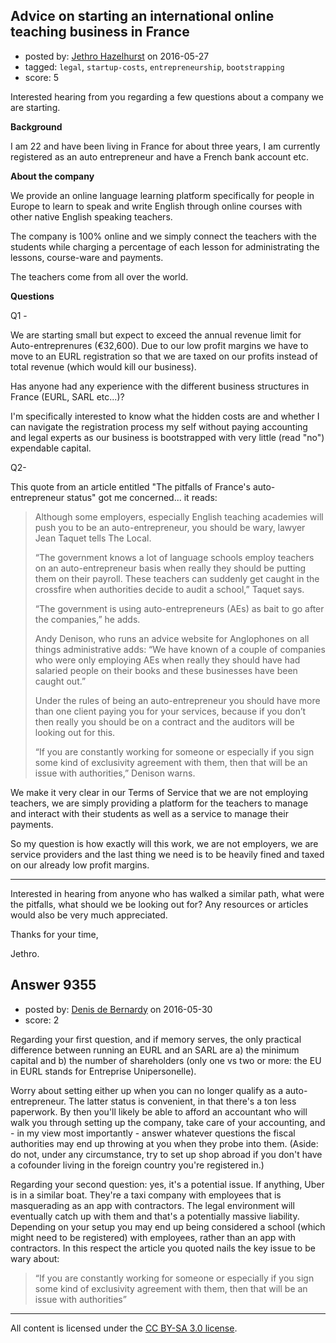 ## Advice on starting an international online teaching business in France

- posted by: [Jethro Hazelhurst](https://stackexchange.com/users/5015507/jethro-hazelhurst) on 2016-05-27
- tagged: `legal`, `startup-costs`, `entrepreneurship`, `bootstrapping`
- score: 5

<p>Interested hearing from you regarding a few questions about a company we are starting.</p>

<p><strong>Background</strong></p>

<p>I am 22 and have been living in France for about three years, I am currently registered as an auto entrepreneur and have a French bank account etc.</p>

<p><strong>About the company</strong></p>

<p>We provide an online language learning platform specifically for people in Europe to learn to speak and write English through online courses with other native English speaking teachers.</p>

<p>The company is 100% online and we simply connect the teachers with the students while charging a percentage of each lesson for administrating the lessons, course-ware and payments.</p>

<p>The teachers come from all over the world.</p>

<p><strong>Questions</strong></p>

<p>Q1 -</p>

<p>We are starting small but expect to exceed the annual revenue limit for Auto-entreprenures (€32,600). Due to our low profit margins we have to move to an EURL registration so that we are taxed on our profits instead of total revenue (which would kill our business).</p>

<p>Has anyone had any experience with the different business structures in France (EURL, SARL etc...)?</p>

<p>I'm specifically interested to know what the hidden costs are and whether I can navigate the registration process my self without paying accounting and legal experts as our business is bootstrapped with very little (read "no") expendable capital.</p>

<p>Q2-</p>

<p>This quote from an article entitled "The pitfalls of France's auto-entrepreneur status" got me concerned... it reads:</p>

<blockquote>
  <p>Although some employers, especially English teaching academies will
  push you to be an auto-entrepreneur, you should be wary, lawyer Jean
  Taquet tells The Local.</p>
  
  <p>“The government knows a lot of language schools employ teachers on an
  auto-entrepreneur basis when really they should be putting them on
  their payroll. These teachers can suddenly get caught in the crossfire
  when authorities decide to audit a school,” Taquet says.</p>
  
  <p>“The government is using auto-entrepreneurs (AEs) as bait to go after
  the companies,” he adds.</p>
  
  <p>Andy Denison, who runs an advice website for Anglophones on all things
  administrative adds: “We have known of a couple of companies who were
  only employing AEs when really they should have had salaried people on
  their books and these businesses have been caught out.”</p>
  
  <p>Under the rules of being an auto-entrepreneur you should have more
  than one client paying you for your services, because if you don’t
  then really you should be on a contract and the auditors will be
  looking out for this.</p>
  
  <p>“If you are constantly working for someone or especially if you sign
  some kind of exclusivity agreement with them, then that will be an
  issue with authorities,” Denison warns.</p>
</blockquote>

<p>We make it very clear in our Terms of Service that we are not employing teachers, we are simply providing a platform for the teachers to manage and interact with their students as well as a service to manage their payments.</p>

<p>So my question is how exactly will this work, we are not employers, we are service providers and the last thing we need is to be heavily fined and taxed on our already low profit margins.</p>

<hr>

<p>Interested in hearing from anyone who has walked a similar path, what were the pitfalls, what should we be looking out for? Any resources or articles would also be very much appreciated.</p>

<p>Thanks for your time,</p>

<p>Jethro.</p>



## Answer 9355

- posted by: [Denis de Bernardy](https://stackexchange.com/users/182468/denis-de-bernardy) on 2016-05-30
- score: 2

<p>Regarding your first question, and if memory serves, the only practical difference between running an EURL and an SARL are a) the minimum capital and b) the number of shareholders (only one vs two or more: the EU in EURL stands for Entreprise Unipersonelle).</p>

<p>Worry about setting either up when you can no longer qualify as a auto-entrepreneur. The latter status is convenient, in that there's a ton less paperwork. By then you'll likely be able to afford an accountant who will walk you through setting up the company, take care of your accounting, and - in my view most importantly - answer whatever questions the fiscal authorities may end up throwing at you when they probe into them. (Aside: do not, under any circumstance, try to set up shop abroad if you don't have a cofounder living in the foreign country you're registered in.)</p>

<p>Regarding your second question: yes, it's a potential issue. If anything, Uber is in a similar boat. They're a taxi company with employees that is masquerading as an app with contractors. The legal environment will eventually catch up with them and that's a potentially massive liability. Depending on your setup you may end up being considered a school (which might need to be registered) with employees, rather than an app with contractors. In this respect the article you quoted nails the key issue to be wary about:</p>

<blockquote>
  <p>“If you are constantly working for someone or especially if you sign some kind of exclusivity agreement with them, then that will be an issue with authorities”</p>
</blockquote>




---

All content is licensed under the [CC BY-SA 3.0 license](https://creativecommons.org/licenses/by-sa/3.0/).
